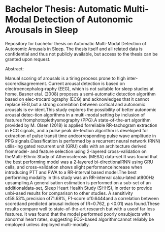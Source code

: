 # Bachelor Thesis: Automatic Multi-Modal Detection of Autonomic Arousals in Sleep

Repository for bachelor thesis on Automatic Multi-Modal Detection of Autonomic Arousals in Sleep. The thesis itself and all related data is confidential and thus not publicly available, but access to the thesis can be granted upon request.

Abstract:

Manual scoring of arousals is a tiring process prone to high inter-scorerdisagreement. Current arousal detection is based on electroencephalog-raphy (EEG), which is not suitable for sleep studies at home. Basner etal. (2008) proposes a semi-automatic detection algorithm based on elec-trocardiography (ECG) and acknowledges that it cannot replace EEG,but a strong correlation between cortical and autonomic arousals is ev-ident.This study explores the possibility of better autonomic arousal detec-tion algorithms in a multi-modal setting by inclusion of features fromphotoplethysmography (PPG).A state-of-the-art algorithm provided by M. Olsen (2018) is applied forreliable RR-tachogram extraction in ECG signals, and a pulse peak de-tection algorithm is developed for extraction of pulse transit time andcorresponding pulse wave amplitude in PPG signals.Classification is performed by a recurrent neural network (RNN) utilis-ing gated recurrent unit (GRU) cells with an architecture derived frommodel- and feature selection using 2-layered cross-validation on theMulti-Ethnic Study of Atherosclerosis (MESA) data-set.It was found that the best performing model was a 2-layered bi-directionalRNN using GRU cells, and cross-validation shows slight performanceincrease when introducing PTT and PWA to a RR-interval based model.The best performing modality in this study was an RR-interval calcu-lated at800Hz upsampling.A generalisation estimation is performed on a sub-set of an additionaldata-set, Sleep Heart Health Study (SHHS), in order to provide unbi-ased results for comparison to other studies.  A sensitivity of58.53%,precision of71.68%, F1-score of0.6444and a correlation between scoredand predicted arousal indices of (R=0.762, p <0.01) was found.These results compare well to state-of-the-art research but with a useof far less features. It was found that the model performed poorly onsubjects with abnormal heart rates, suggesting ECG-based algorithmcannot reliably be employed unless deployed multi-modally.
